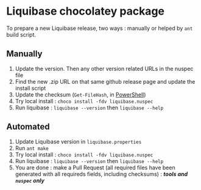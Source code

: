 # Liquibase chocolatey package

To prepare a new Liquibase release, two ways : manually or helped by
`ant` build script.

## Manually


1. Update the version. Then any other version related URLs in the nuspec file
2. Find the new .zip URL on that same github release page and update the install script
3. Update the checksum (`Get-FileHash`, in [PowerShell](https://docs.microsoft.com/en-us/powershell/module/microsoft.powershell.utility/get-filehash?view=powershell-6))
4. Try local install : `choco install -fdv liquibase.nuspec`
5. Run liquibase : `liquibase --version` then `liquibase --help`

## Automated

1. Update Liquibase version in `liquibase.properties`
2. Run `ant make`
3. Try local install : `choco install -fdv liquibase.nuspec`
4. Run liquibase : `liquibase --version` then `liquibase --help`
5. You are done : make a Pull Request (all required files have been generated
with all requireds fields, including checksums) : ***tools and `nuspec` only***